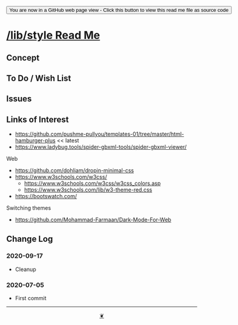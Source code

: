 <span style=display:none; >[You are now in a GitHub source code view - click this link to view Read Me file as a web page]( https://www.ladybug.tools/spider-2020/lib/style/readme.html "View file as a web page." ) </span>

<div><input type=button onclick=window.top.location.href="https://github.com/ladybug-tools/spider-2020/tree/master/lib/style/";
value='You are now in a GitHub web page view - Click this button to view this read me file as source code' ></div>


# [/lib/style Read Me]( ./readme.html )

<!--
<div style=height:300px;overflow:hidden;width:100%;resize:both; ><iframe src=https://www.ladybug.tools/spider-2020/lib/style/ height=100% width=100% ></iframe></div>
_Spider /lib/style_

### Full Screen: [Spider /lib/style]( https://www.ladybug.tools/spider-2020/lib/style/ )
-->


## Concept


## To Do / Wish List


## Issues


## Links of Interest

* https://github.com/pushme-pullyou/templates-01/tree/master/html-hamburger-plus << latest
* https://www.ladybug.tools/spider-gbxml-tools/spider-gbxml-viewer/

Web

* https://github.com/dohliam/dropin-minimal-css
* https://www.w3schools.com/w3css/
    * https://www.w3schools.com/w3css/w3css_colors.asp
    * https://www.w3schools.com/lib/w3-theme-red.css
* https://bootswatch.com/

Switching themes

* https://github.com/Mohammad-Farmaan/Dark-Mode-For-Web


## Change Log

### 2020-09-17

* Cleanup

### 2020-07-05

* First commit


***

<center title="hello! Click me to go up to the top" ><a href=javascript:window.scrollTo(0,0); class=aDingbat > ❦ </a></center>

